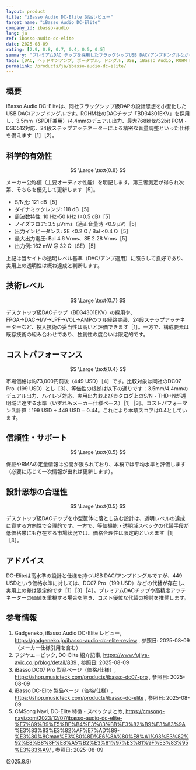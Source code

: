 ```yaml
---
layout: product
title: "iBasso Audio DC-Elite 製品レビュー"
target_name: "iBasso Audio DC-Elite"
company_id: ibasso-audio
lang: ja
ref: ibasso-audio-dc-elite
date: 2025-08-09
rating: [2.9, 0.8, 0.7, 0.4, 0.5, 0.5]
summary: "プレミアムDAC チップを採用したフラッグシップUSB DAC/アンプドングルながら、同等性能を半額以下で実現可能な代替品が存在するためコストパフォーマンスは厳しい"
tags: [DAC, ヘッドホンアンプ, ポータブル, ドングル, USB, iBasso Audio, ROHM BD34301EKV]
permalink: /products/ja/ibasso-audio-dc-elite/
---
```


## 概要

iBasso Audio DC-Eliteは、同社フラッグシップ級DAPの設計思想を小型化したUSB DAC/アンプドングルです。ROHM社のDACチップ「BD34301EKV」を採用し、3.5mm（SPDIF兼用）/4.4mmのデュアル出力、最大768kHz/32bit PCM・DSD512対応、24段ステップアッテネーターによる精密な音量調整といった仕様を備えます［1］［2］。

## 科学的有効性

$$ \Large \text{0.8} $$

メーカー公称値（主要オーディオ性能）を明記します。第三者測定が得られ次第、そちらを優先して更新します［5］。

- S/N比: 121 dB［5］
- ダイナミックレンジ: 118 dB［5］
- 周波数特性: 10 Hz–50 kHz (±0.5 dB)［5］
- ノイズフロア: 3.5 µVrms（適正音量時 <0.9 µV）［5］
- 出力インピーダンス: SE <0.2 Ω / Bal <0.4 Ω［5］
- 最大出力電圧: Bal 4.6 Vrms、SE 2.28 Vrms［5］
- 出力例: 162 mW @ 32 Ω（SE）［5］

上記は当サイトの透明レベル基準（DAC/アンプ適用）に照らして良好であり、実用上の透明性は概ね達成と判断します。

## 技術レベル

$$ \Large \text{0.7} $$

デスクトップ級DACチップ（BD34301EKV）の採用や、FPGA→DAC→I/V→LPF→VOL→AMPのフル経路実装、24段ステップアッテネーターなど、投入技術の妥当性は高いと評価できます［1］。一方で、構成要素は既存技術の組み合わせであり、独創性の度合いは限定的です。

## コストパフォーマンス

$$ \Large \text{0.4} $$

市場価格は約73,000円前後（449 USD）［4］です。比較対象は同社のDC07 Pro（199 USD）とし［3］、等価性の根拠は以下の通りです：3.5mm/4.4mmのデュアル出力、ハイレゾ対応、実用出力およびカタログ上のS/N・THD+Nが透明域に達する水準（いずれもメーカー仕様ベース）［1］［3］。コストパフォーマンス計算：199 USD ÷ 449 USD = 0.44。これにより本項スコアは0.4としています。

## 信頼性・サポート

$$ \Large \text{0.5} $$

保証やRMAの定量情報は公開が限られており、本稿では平均水準と評価します（必要に応じて一次情報が出れば更新します）。

## 設計思想の合理性

$$ \Large \text{0.5} $$

デスクトップ級DACチップを小型筐体に落とし込む設計は、透明レベルの達成に資する方向性で合理的です。一方で、等価機能・透明域スペックの代替手段が低価格帯にも存在する市場状況では、価格合理性は限定的といえます［1］［3］。

## アドバイス

DC-Eliteは高水準の設計と仕様を持つUSB DAC/アンプドングルですが、449 USDという価格水準に対しては、DC07 Pro（199 USD）などの代替が存在し、実用上の差は限定的です［1］［3］［4］。プレミアムDACチップや高精度アッテネーターの価値を重視する場合を除き、コスト優位な代替の検討を推奨します。

## 参考情報

1. Gadgeneko, iBasso Audio DC-Elite レビュー, https://gadgeneko.jp/ibasso-audio-dc-elite-review , 参照日: 2025-08-09（メーカー仕様引用を含む）
2. フジヤエービック, DC-Elite 紹介記事, https://www.fujiya-avic.co.jp/blog/detail/839 , 参照日: 2025-08-09
3. iBasso DC07 Pro 製品ページ（価格/仕様）, https://shop.musicteck.com/products/ibasso-dc07-pro , 参照日: 2025-08-09
4. iBasso DC-Elite 製品ページ（価格/仕様）, https://shop.musicteck.com/products/ibasso-dc-elite , 参照日: 2025-08-09
5. CMSong Navi, DC-Elite 特徴・スペックまとめ, https://cmsong-navi.com/2023/12/07/ibasso-audio-dc-elite-%E7%89%B9%E5%BE%B4%E3%83%BB%E3%82%B9%E3%83%9A%E3%83%83%E3%82%AF%E7%AD%89-%E3%80%8Cmax%E3%80%8D%E6%8A%80%E8%A1%93%E3%82%92%E8%B8%8F%E8%A5%B2%E3%81%97%E3%81%9F%E3%83%95%E3%83%A9/ , 参照日: 2025-08-09

(2025.8.9)